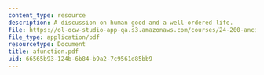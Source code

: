 ```yaml
---
content_type: resource
description: A discussion on human good and a well-ordered life.
file: https://ol-ocw-studio-app-qa.s3.amazonaws.com/courses/24-200-ancient-philosophy-fall-2004/66565b93124b6b84b9a27c9561d85bb9_afunction.pdf
file_type: application/pdf
resourcetype: Document
title: afunction.pdf
uid: 66565b93-124b-6b84-b9a2-7c9561d85bb9
---
```

